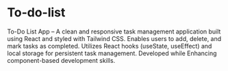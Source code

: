 # To-do-list
To-Do List App – A clean and responsive task management application built using React and styled with Tailwind CSS. Enables users to add, delete, and mark tasks as completed. Utilizes React hooks (useState, useEffect) and local storage for persistent task management. Developed while Enhancing component-based development skills.
